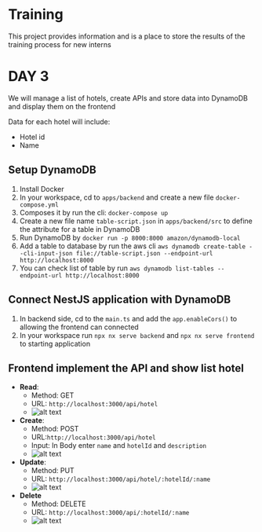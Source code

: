 # Training

This project provides information and is a place to store the results of the training process for new interns

# DAY 3

We will manage a list of hotels, create APIs and store data into DynamoDB and display them on the frontend

Data for each hotel will include:

- Hotel id
- Name

## Setup DynamoDB

1. Install Docker
2. In your workspace, cd to `apps/backend` and create a new file `docker-compose.yml`
3. Composes it by run the cli: `docker-compose up`
4. Create a new file name `table-script.json` in `apps/backend/src` to define the attribute for a table in DynamoDB
5. Run DynamoDB by `docker run -p 8000:8000 amazon/dynamodb-local`
6. Add a table to database by run the aws cli `aws dynamodb create-table --cli-input-json file://table-script.json --endpoint-url http://localhost:8000`
7. You can check list of table by run `aws dynamodb list-tables --endpoint-url http://localhost:8000`

## Connect NestJS application with DynamoDB

1. In backend side, cd to the `main.ts` and add the `app.enableCors()` to allowing the frontend can connected
2. In your workspace run `npx nx serve backend` and `npx nx serve frontend` to starting application

## Frontend implement the API and show list hotel

- **Read**:
  - Method: GET
  - URL: `http://localhost:3000/api/hotel`
  - ![alt text](../training-new-intern/apps/docs/image-1.png)
- **Create**:
  - Method: POST
  - URL:`http://localhost:3000/api/hotel`
  - Input: In Body enter `name` and `hotelId` and `description`
  - ![alt text](../training-new-intern/apps/docs/image.png)
- **Update**:
  - Method: PUT
  - URL: `http://localhost:3000/api/hotel/:hotelId/:name`
  - ![alt text](../training-new-intern/apps/docs/image-2.png)
- **Delete**
  - Method: DELETE
  - URL: `http://localhost:3000/api/:hotelId/:name`
  - ![alt text](../training-new-intern/apps/docs/image-3.png)
